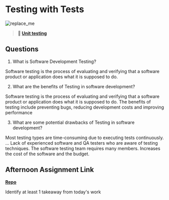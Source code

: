 # Testing with Tests

![replace_me](https://codeworks.blob.core.windows.net/public/assets/img/illustrations/placeholder.svg)

> **📖 [Unit testing](https://codeworksacademy.com/fs-student-guide/resources/wk8-9/03-Unit-Testing)**

## Questions

1. What is Software Development Testing?

Software testing is the process of evaluating and verifying that a software product or application does what it is supposed to do.

2. What are the benefits of Testing in software development?

Software testing is the process of evaluating and verifying that a software product or application does what it is supposed to do. The benefits of testing include preventing bugs, reducing development costs and improving performance

3. What are some potential drawbacks of Testing in software development?

Most testing types are time-consuming due to executing tests continuously. ...
Lack of experienced software and QA testers who are aware of testing techniques.
The software testing team requires many members.
Increases the cost of the software and the budget.

## Afternoon Assignment Link

**[Repo](https://github.com/Casey1224/<ASSIGNMENT_REPO>)**

Identify at least 1 takeaway from today's work
